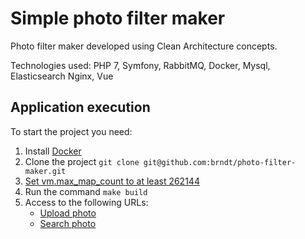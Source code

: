 # Simple photo filter maker

Photo filter maker developed using Clean Architecture concepts.

Technologies used: PHP 7, Symfony, RabbitMQ, Docker, Mysql, Elasticsearch Nginx, Vue

## Application execution

To start the project you need:

1. Install [Docker](https://docs.docker.com/get-docker/)
2. Clone the project `git clone git@github.com:brndt/photo-filter-maker.git`
3. [Set vm.max_map_count to at least 262144](https://www.elastic.co/guide/en/elasticsearch/reference/current/docker.html#_set_vm_max_map_count_to_at_least_262144)
4. Run the command `make build`
5. Access to the following URLs:
   * [Upload photo](http://localhost:8081/upload)
   * [Search photo](http://localhost:8081/search)